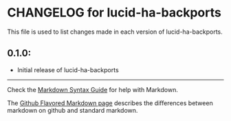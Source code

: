 # CHANGELOG for lucid-ha-backports

This file is used to list changes made in each version of lucid-ha-backports.

## 0.1.0:

* Initial release of lucid-ha-backports

- - - 
Check the [Markdown Syntax Guide](http://daringfireball.net/projects/markdown/syntax) for help with Markdown.

The [Github Flavored Markdown page](http://github.github.com/github-flavored-markdown/) describes the differences between markdown on github and standard markdown.
